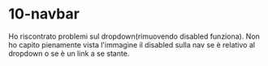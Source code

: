 # 10-navbar
Ho riscontrato problemi sul dropdown(rimuovendo disabled funziona).
Non ho capito pienamente vista l'immagine il disabled sulla nav se è relativo al dropdown o se è un link a se stante.

